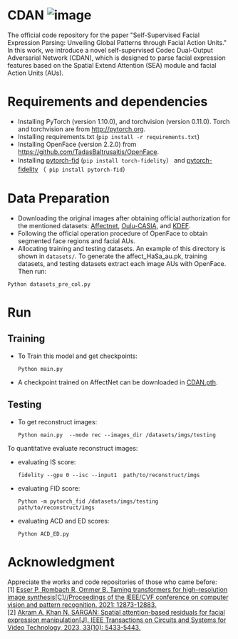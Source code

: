 # CDAN ![image](https://github.com/user-attachments/assets/641e283e-180e-47e9-b04e-d8070df94a77)

The official code repository for the paper "Self-Supervised Facial Expression Parsing: Unveiling Global Patterns through Facial Action Units."
In this work, we introduce a novel self-supervised Codec Dual-Output Adversarial Network (CDAN), which is designed to parse facial expression features based on the Spatial Extend Attention (SEA) module and facial Action Units (AUs).
# Requirements and dependencies
 * Installing PyTorch (version 1.10.0), and torchvision (version 0.11.0). Torch and torchvision are from http://pytorch.org.
 * Installing requirements.txt (```pip install -r requirements.txt```)
 * Installing OpenFace (version 2.2.0) from https://github.com/TadasBaltrusaitis/OpenFace.
 * Installing [pytorch-fid](https://github.com/mseitzer/pytorch-fid) (```pip install torch-fidelity```） and [pytorch-fidelity](https://github.com/toshas/torch-fidelity) （``` pip install pytorch-fid```）

# Data Preparation
   * Downloading the original images after obtaining official authorization for the mentioned datasets: [Affectnet](http://mohammadmahoor.com/affectnet/), [Oulu-CASIA](https://www.oulu.fi/en), and [KDEF](http://www.emotionlab.se/kdef/).
   * Following the official operation procedure of OpenFace to obtain segmented face regions and facial AUs.
   * Allocating training and testing datasets.
An example of this directory is shown in ```datasets/```.
To generate the affect_HaSa_au.pk, training datasets, and testing datasets extract each image AUs with OpenFace. Then run:
  ```
  Python datasets_pre_col.py
  ```

# Run
## Training
* To Train this model and get checkpoints:
   ```
  Python main.py
   ```
* A checkpoint trained on AffectNet can be downloaded in [CDAN.pth](https://drive.google.com/file/d/1CrcJG9Ipzf_jyvkyIk1ubK1GHuAvftFA/view).

## Testing 
* To get reconstruct images:
   ```
  Python main.py  --mode rec --images_dir /datasets/imgs/testing
   ```

To quantitative evaluate reconstruct images:
   * evaluating IS score:
     ```
     fidelity --gpu 0 --isc --input1  path/to/reconstruct/imgs
     ```
   * evaluating FID score:
      ```
     Python -m pytorch_fid /datasets/imgs/testing  path/to/reconstruct/imgs
      ```
   * evaluating ACD and ED scores:
      ```
     Python ACD_ED.py
      ```
 
# Acknowledgment
 Appreciate the works and code repositories of those who came before: \
 [1] [Esser P, Rombach R, Ommer B. Taming transformers for high-resolution image synthesis[C]//Proceedings of the IEEE/CVF conference on computer vision and pattern recognition. 2021: 12873-12883.](https://arxiv.org/abs/2012.09841) \
 [2] [Akram A, Khan N. SARGAN: Spatial attention-based residuals for facial expression manipulation[J]. IEEE Transactions on Circuits and Systems for Video Technology, 2023, 33(10): 5433-5443.](https://ieeexplore.ieee.org/abstract/document/10065495)
